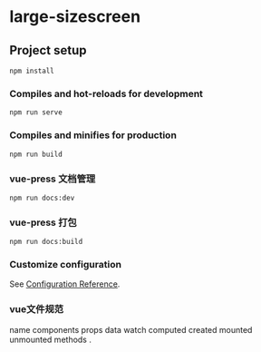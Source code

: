 <!--
 * @Descripttion: 
 * @Author: xiangxiang
 * @Date: 2020-08-26 17:02:20
 * @LastEditors: Ingyi
 * @LastEditTime: 2020-09-30 10:58:36
-->
# large-sizescreen

## Project setup
```
npm install
```

### Compiles and hot-reloads for development
```
npm run serve
```

### Compiles and minifies for production
```
npm run build
```

### vue-press 文档管理
```
npm run docs:dev
```

### vue-press 打包
```
npm run docs:build
```

### Customize configuration
See [Configuration Reference](https://cli.vuejs.org/config/).


### vue文件规范
name
components
props
data
watch
computed
created
mounted
unmounted
methods
.
